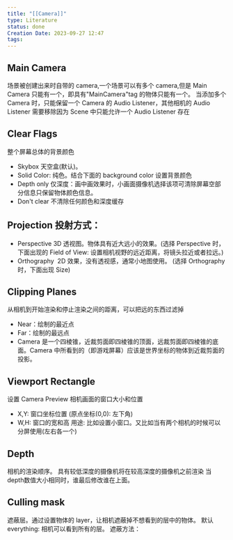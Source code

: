 ```yaml
---
title: "[[Camera]]"
type: Literature
status: done
Creation Date: 2023-09-27 12:47
tags:
---
```

## Main Camera
场景被创建出来时自带的 camera,一个场景可以有多个 camera,但是 Main Camera 只能有一个，即具有"MainCamera"tag 的物体只能有一个。
当添加多个 Camera 时，只能保留一个 Camera 的 Audio Listener，其他相机的 Audio Listener 需要移除因为 Scene 中只能允许一个 Audio Listener 存在
## Clear Flags
整个屏幕总体的背景颜色
- Skybox 天空盒(默认)。
- Solid Color: 纯色。结合下面的 background color 设置背景颜色
- Depth only 仅深度：画中画效果时，小画面摄像机选择该项可清除屏幕空部分信息只保留物体颜色信息。
- Don't clear 不清除任何颜色和深度缓存
## Projection 投射方式：
- Perspective 3D 透视图。物体具有近大远小的效果。(选择 Perspective 时，下面出现的 Field of View: 设置相机视野的远近距离，将镜头拉近或者拉远。)
- Orthography  2D 效果，没有透视感，通常小地图使用。 (选择 Orthography 时，下面出现 Size)
## Clipping Planes
从相机到开始渲染和停止渲染之间的距离，可以把远的东西过滤掉
- Near：绘制的最近点
- Far：绘制的最远点
- Camera 是一个四棱锥，近裁剪面即四棱锥的顶面，远裁剪面即四棱锥的底面。Camera 中所看到的（即游戏屏幕）应该是世界坐标的物体到近裁剪面的投影。
## Viewport Rectangle
设置 Camera Preview 相机画面的窗口大小和位置
- X,Y: 窗口坐标位置 (原点坐标(0,0): 左下角)
- W,H: 窗口的宽和高
用途: 比如设置小窗口。又比如当有两个相机的时候可以分屏使用(左右各一个)
## Depth
相机的渲染顺序。
具有较低深度的摄像机将在较高深度的摄像机之前渲染 
当depth数值大小相同时，谁最后修改谁在上面。
## Culling mask
遮蔽层。通过设置物体的 layer，让相机遮蔽掉不想看到的层中的物体。
默认 everything: 相机可以看到所有的层。
遮蔽方法：